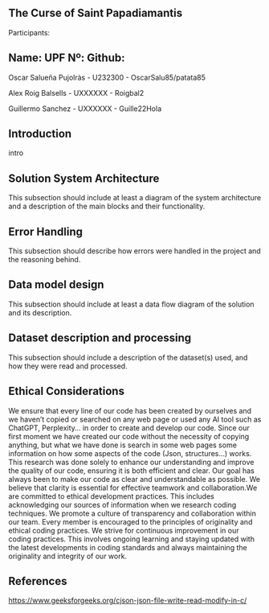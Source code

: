 The Curse of Saint Papadiamantis
---
Participants:

Name:                        UPF Nº:    Github:
--
Oscar Salueña Pujolràs    -  U232300  - OscarSalu85/patata85

Alex Roig Balsells        -  UXXXXXX  - Roigbal2

Guillermo Sanchez         -  UXXXXXX  - Guille22Hola


Introduction
---
intro

Solution System Architecture
---
This subsection should include at least a diagram of the system architecture and a description of the main blocks and their functionality.

Error Handling
---
This subsection should describe how errors were handled in the project and the reasoning behind.

Data model design
---
This subsection should include at least a data flow diagram of the solution and its description.

Dataset description and processing
---
This subsection should include a description of the dataset(s) used, and how they were read and processed.

Ethical Considerations
---
We ensure that every line of our code has been created by ourselves and we haven’t copied or searched on any web page or used any AI tool such as ChatGPT, Perplexity… in order to create and develop our code. Since our first moment we have created our code without the necessity of copying anything, but what we have done is search in some web pages some information on how some aspects of the code (Json, structures…) works. This research was done solely to enhance our understanding and improve the quality of our code, ensuring it is both efficient and clear. Our goal has always been to make our code as clear and understandable as possible. We believe that clarity is essential for effective teamwork and collaboration.We are committed to ethical development practices. This includes acknowledging our sources of information when we research coding techniques. We promote a culture of transparency and collaboration within our team. Every member is encouraged to the principles of originality and ethical coding practices. We strive for continuous improvement in our coding practices. This involves ongoing learning and staying updated with the latest developments in coding standards and always maintaining the originality and integrity of our work.

References
---

https://www.geeksforgeeks.org/cjson-json-file-write-read-modify-in-c/

